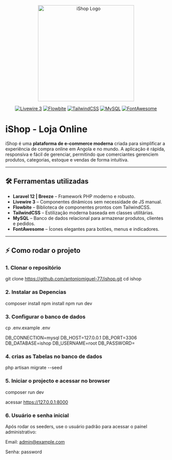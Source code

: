<p align="center">
    <a href="#"><img src="https://raw.githubusercontent.com/yourusername/ishop/main/logo.png" width="300" alt="iShop Logo"></a>
</p>

<p align="center">
    <a href="#"><img src="https://img.shields.io/badge/Livewire-3-blue" alt="Livewire 3"></a>
    <a href="#"><img src="https://img.shields.io/badge/Flowbite-v1.7-purple" alt="Flowbite"></a>
    <a href="#"><img src="https://img.shields.io/badge/TailwindCSS-v3.3-teal" alt="TailwindCSS"></a>
    <a href="#"><img src="https://img.shields.io/badge/MySQL-8.0-orange" alt="MySQL"></a>
    <a href="#"><img src="https://img.shields.io/badge/FontAwesome-v6-gray" alt="FontAwesome"></a>
</p>

# iShop - Loja Online

iShop é uma **plataforma de e-commerce moderna** criada para simplificar a experiência de compra online em Angola e no mundo. A aplicação é rápida, responsiva e fácil de gerenciar, permitindo que comerciantes gerenciem produtos, categorias, estoque e vendas de forma intuitiva.

---

## 🛠 Ferramentas utilizadas

- **Laravel 12 | Breeze** – Framework PHP moderno e robusto.  
- **Livewire 3** – Componentes dinâmicos sem necessidade de JS manual.  
- **Flowbite** – Biblioteca de componentes prontos com TailwindCSS.  
- **TailwindCSS** – Estilização moderna baseada em classes utilitárias.  
- **MySQL** – Banco de dados relacional para armazenar produtos, clientes e pedidos.  
- **FontAwesome** – Ícones elegantes para botões, menus e indicadores.

---

## ⚡ Como rodar o projeto

### 1. Clonar o repositório

git clone https://github.com/antoniomiguel-77/ishop.git
cd ishop
### 2. Instalar as Depencias

composer install
npm install
npm run dev


### 3. Configurar o banco de dados
cp .env.example .env

DB_CONNECTION=mysql
DB_HOST=127.0.0.1
DB_PORT=3306
DB_DATABASE=ishop
DB_USERNAME=root
DB_PASSWORD=

### 4. crias as Tabelas no banco de dados
php artisan migrate --seed


### 5. Iniciar o projecto e acessar no browser
composer run dev

acessar https://127.0.0.1:8000


### 6. Usuário e senha inicial
Após rodar os seeders, use o usuário padrão para acessar o painel administrativo:

Email: admin@example.com

Senha: password


### 